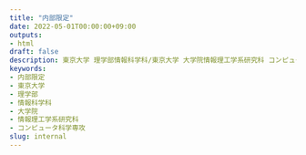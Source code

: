 ```yaml
---
title: "内部限定"
date: 2022-05-01T00:00:00+09:00
outputs:
- html
draft: false
description: 東京大学 理学部情報科学科/東京大学 大学院情報理工学系研究科 コンピュータ科学専攻
keywords:
- 内部限定
- 東京大学
- 理学部
- 情報科学科
- 大学院
- 情報理工学系研究科
- コンピュータ科学専攻
slug: internal
---
```


